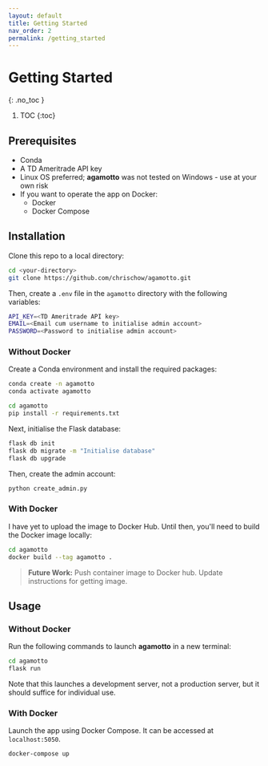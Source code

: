 ```yaml
---
layout: default
title: Getting Started
nav_order: 2
permalink: /getting_started
---
```


# Getting Started
{: .no_toc }

1. TOC
{:toc}

## Prerequisites

- Conda
- A TD Ameritrade API key
- Linux OS preferred; **agamotto** was not tested on Windows - use at your own risk
- If you want to operate the app on Docker:
    - Docker
    - Docker Compose

## Installation
Clone this repo to a local directory:

```bash
cd <your-directory>
git clone https://github.com/chrischow/agamotto.git
```

Then, create a `.env` file in the `agamotto` directory with the following variables:

```bash
API_KEY=<TD Ameritrade API key>
EMAIL=<Email cum username to initialise admin account>
PASSWORD=<Password to initialise admin account>
```

### Without Docker
Create a Conda environment and install the required packages:

```bash
conda create -n agamotto
conda activate agamotto

cd agamotto
pip install -r requirements.txt
```

Next, initialise the Flask database:

```bash
flask db init
flask db migrate -m "Initialise database"
flask db upgrade
```

Then, create the admin account:

```bash
python create_admin.py
```

### With Docker
I have yet to upload the image to Docker Hub. Until then, you'll need to build the Docker image locally:

```bash
cd agamotto
docker build --tag agamotto .
```

> **Future Work:** Push container image to Docker hub. Update instructions for getting image.

## Usage

### Without Docker
Run the following commands to launch **agamotto** in a new terminal:

```bash
cd agamotto
flask run
```

Note that this launches a development server, not a production server, but it should suffice for individual use.

### With Docker
Launch the app using Docker Compose. It can be accessed at `localhost:5050`.

```bash
docker-compose up
```
